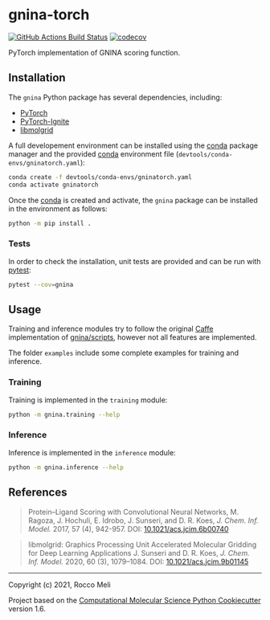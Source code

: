 # gnina-torch

[//]: # (Badges)
[![GitHub Actions Build Status](https://github.com/RMeli/gnina-torch/workflows/CI/badge.svg)](https://github.com/RMeli/gnina-torch/actions?query=workflow%3ACI)
[![codecov](https://codecov.io/gh/RMeli/gnina-torch/branch/main/graph/badge.svg?token=KjVkShwQ1z)](https://codecov.io/gh/RMeli/gnina-torch)

PyTorch implementation of GNINA scoring function.

## Installation

The `gnina` Python package has several dependencies, including:
* [PyTorch](https://pytorch.org/)
* [PyTorch-Ignite](https://pytorch.org/ignite/)
* [libmolgrid](https://gnina.github.io/libmolgrid/)

A full developement environment can be installed using the [conda](https://docs.conda.io/en/latest/) package manager and the provided [conda](https://docs.conda.io/en/latest/) environment file (`devtools/conda-envs/gninatorch.yaml`):
```bash
conda create -f devtools/conda-envs/gninatorch.yaml
conda activate gninatorch
```

Once the [conda](https://docs.conda.io/en/latest/) is created and activate, the `gnina` package can be installed in the environment as follows:
```bash
python -m pip install .
```

### Tests

In order to check the installation, unit tests are provided and can be run with [pytest](https://docs.pytest.org/):
```bash
pytest --cov=gnina
```

## Usage

Training and inference modules try to follow the original [Caffe](https://caffe.berkeleyvision.org/) implementation of [gnina/scripts](https://github.com/gnina/scripts), however not all features are implemented.

The folder `examples` include some complete examples for training and inference.

### Training

Training is implemented in the `training` module:
```bash
python -m gnina.training --help
```

### Inference

Inference is implemented in the `inference` module:
```bash
python -m gnina.inference --help
```

## References

> Protein–Ligand Scoring with Convolutional Neural Networks,
> M. Ragoza, J. Hochuli, E. Idrobo, J. Sunseri, and D. R. Koes, *J. Chem. Inf. Model.* 2017, 57 (4), 942-957.
> DOI: [10.1021/acs.jcim.6b00740](https://pubs.acs.org/doi/full/10.1021/acs.jcim.6b00740)

> libmolgrid: Graphics Processing Unit Accelerated Molecular Gridding for Deep Learning Applications
> J. Sunseri and D. R. Koes, *J. Chem. Inf. Model.* 2020, 60 (3), 1079–1084.
> DOI: [10.1021/acs.jcim.9b01145](https://pubs.acs.org/doi/10.1021/acs.jcim.9b01145)

---

Copyright (c) 2021, Rocco Meli

Project based on the [Computational Molecular Science Python Cookiecutter](https://github.com/molssi/cookiecutter-cms) version 1.6.
